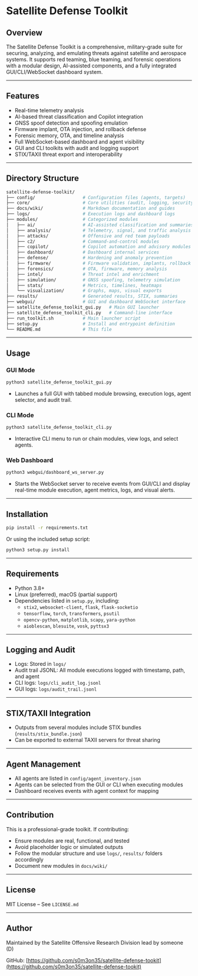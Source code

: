 # Satellite Defense Toolkit

## Overview

The Satellite Defense Toolkit is a comprehensive, military-grade suite for securing, analyzing, and emulating threats against satellite and aerospace systems. It supports red teaming, blue teaming, and forensic operations with a modular design, AI-assisted components, and a fully integrated GUI/CLI/WebSocket dashboard system.

---

## Features

- Real-time telemetry analysis
- AI-based threat classification and Copilot integration
- GNSS spoof detection and spoofing emulation
- Firmware implant, OTA injection, and rollback defense
- Forensic memory, OTA, and timeline analysis
- Full WebSocket-based dashboard and agent visibility
- GUI and CLI toolkits with audit and logging support
- STIX/TAXII threat export and interoperability

---

## Directory Structure

```bash
satellite-defense-toolkit/
├── config/                  # Configuration files (agents, targets)
├── core/                    # Core utilities (audit, logging, security)
├── docs/wiki/               # Markdown documentation and guides
├── logs/                    # Execution logs and dashboard logs
├── modules/                 # Categorized modules
│   ├── ai/                  # AI-assisted classification and summaries
│   ├── analysis/            # Telemetry, signal, and traffic analysis
│   ├── attacks/             # Offensive and red team payloads
│   ├── c2/                  # Command-and-control modules
│   ├── copilot/             # Copilot automation and advisory modules
│   ├── dashboard/           # Dashboard internal services
│   ├── defense/             # Hardening and anomaly prevention
│   ├── firmware/            # Firmware validation, implants, rollback
│   ├── forensics/           # OTA, firmware, memory analysis
│   ├── intel/               # Threat intel and enrichment
│   ├── simulation/          # GNSS spoofing, telemetry simulation
│   ├── stats/               # Metrics, timelines, heatmaps
│   └── visualization/       # Graphs, maps, visual exports
├── results/                 # Generated results, STIX, summaries
├── webgui/                  # GUI and dashboard WebSocket interface
├── satellite_defense_toolkit_gui.py   # Main GUI launcher
├── satellite_defense_toolkit_cli.py   # Command-line interface
├── run_toolkit.sh           # Main launcher script
├── setup.py                 # Install and entrypoint definition
└── README.md                # This file
```

---

## Usage

### GUI Mode

```bash
python3 satellite_defense_toolkit_gui.py
```

- Launches a full GUI with tabbed module browsing, execution logs, agent selector, and audit trail.

### CLI Mode

```bash
python3 satellite_defense_toolkit_cli.py
```

- Interactive CLI menu to run or chain modules, view logs, and select agents.

### Web Dashboard

```bash
python3 webgui/dashboard_ws_server.py
```

- Starts the WebSocket server to receive events from GUI/CLI and display real-time module execution, agent metrics, logs, and visual alerts.

---

## Installation

```bash
pip install -r requirements.txt
```

Or using the included setup script:

```bash
python3 setup.py install
```

---

## Requirements

- Python 3.8+
- Linux (preferred), macOS (partial support)
- Dependencies listed in `setup.py`, including:
  - `stix2`, `websocket-client`, `flask`, `flask-socketio`
  - `tensorflow`, `torch`, `transformers`, `psutil`
  - `opencv-python`, `matplotlib`, `scapy`, `yara-python`
  - `aioblescan`, `blesuite`, `vosk`, `pyttsx3`

---

## Logging and Audit

- Logs: Stored in `logs/`
- Audit trail JSONL: All module executions logged with timestamp, path, and agent
- CLI logs: `logs/cli_audit_log.jsonl`
- GUI logs: `logs/audit_trail.jsonl`

---

## STIX/TAXII Integration

- Outputs from several modules include STIX bundles (`results/stix_bundle.json`)
- Can be exported to external TAXII servers for threat sharing

---

## Agent Management

- All agents are listed in `config/agent_inventory.json`
- Agents can be selected from the GUI or CLI when executing modules
- Dashboard receives events with agent context for mapping

---

## Contribution

This is a professional-grade toolkit. If contributing:

- Ensure modules are real, functional, and tested
- Avoid placeholder logic or simulated outputs
- Follow the modular structure and use `logs/`, `results/` folders accordingly
- Document new modules in `docs/wiki/`

---

## License

MIT License – See `LICENSE.md`

---

## Author

Maintained by the Satellite Offensive Research Division lead by someone (D)

GitHub: [https://github.com/s0m3on35/satellite-defense-tookit](https://github.com/s0m3on35/satellite-defense-tookit)
